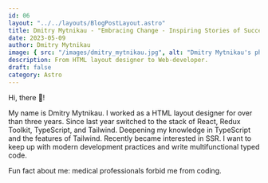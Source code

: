 ```yaml
---
id: 06
layout: "../../layouts/BlogPostLayout.astro"
title: Dmitry Mytnikau - "Embracing Change - Inspiring Stories of Successful Career Shifts"
date: 2023-05-09
author: Dmitry Mytnikau
image: { src: "/images/dmitry_mytnikau.jpg", alt: "Dmitry Mytnikau's photo" }
description: From HTML layout designer to Web-developer.
draft: false
category: Astro
---
```


Hi, there 👋!

My name is Dmitry Mytnikau. I worked as a HTML layout designer for over than three years. Since last year switched to the stack of React, Redux Toolkit, TypeScript, and Tailwind. Deepening my knowledge in TypeScript and the features of Tailwind. Recently became interested in SSR. I want to keep up with modern development practices and write multifunctional typed code.

Fun fact about me: medical professionals forbid me from coding.
